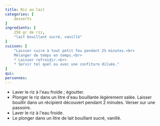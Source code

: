 ```yaml
---
title: Riz au lait
categories: [
    desserts
]
ingredients: [
    250 gr de riz,
    "lait bouillant sucré, vanillé"
]
cuisson: [
    "Laisser cuire à tout petit feu pendant 25 minutes.<br>
    Mélanger de temps en temps.<br>
    * Laisser refroidir.<br>
    * Servir tel quel ou avec une confiture diluée."
]
qui: 
personnes: 
---
```


* Laver le riz à l'eau froide ; égoutter.
* Plonger le riz dans un litre d'eau bouillante légèrement salée. Laisser bouillir dans un récipient découvert pendant 2 minutes. Verser sur une passoire.
* Laver le riz à l'eau froide.
* Le plonger dans un litre de lait bouillant sucré, vanillé. 